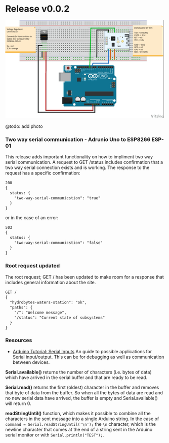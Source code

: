 # Release v0.0.2

![v0-0-2-schematic](https://raw.githubusercontent.com/deezone/HydroBytes-waterManagement/master/resources/sketch-v0-0-1-500.jpg)

@todo: add photo

### Two way serial communication - Adrunio Uno to ESP8266 ESP-01

This release adds important functionality on how to impliment two way serial communication. A request to GET /status includes confirmation that a two way serial connection exists and is working. The response to the request has a specific confirmation:

```
200
{
  status: {
  	"two-way-serial-communicstion": "true"
  }
}
```

or in the case of an error:
```
503
{
  status: {
  	"two-way-serial-communicstion": "false"
  }
}
```

### Root request updated

The root request; GET / has been updated to make room for a response that includes general information about the site.

```
GET /
{
  "hydrobytes-waters-station": "ok",
  "paths": {
  	"/": "Welcome message",
  	"/status": "Current state of subsystems"
  }
}
```

### Resources
- [Arduino Tutorial: Serial Inputs](https://www.norwegiancreations.com/2017/12/arduino-tutorial-serial-inputs)
An guide to possible applications for Serial input/output. This can be for debugging as well as communication between devices.

**Serial.available()** returns the number of characters (i.e. bytes of data) which have arrived in the serial buffer and that are ready to be read.

**Serial.read()** returns the first (oldest) character in the buffer and removes that byte of data from the buffer. So when all the bytes of data are read and no new serial data have arrived, the buffer is empty and Serial.available() will return 0.

**readStringUntil()** function, which makes it possible to combine all the characters in the sent message into a single Arduino string. In the case of `command = Serial.readStringUntil('\n');` the `\n` character, which is the newline character that comes at the end of a string sent in the Arduino serial monitor or with `Serial.println("TEST");`.
